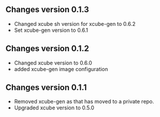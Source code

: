 ## Changes version 0.1.3

* Changed xcube sh version for xcube-gen to 0.6.2
* Set xcube-gen version to 0.6.1

## Changes version 0.1.2

* Changed xcube version to 0.6.0
* added xcube-gen image configuration 

## Changes version 0.1.1

* Removed xcube-gen as that has moved to a private repo. 
* Upgraded xcube version to 0.5.0 
